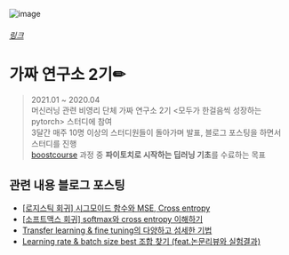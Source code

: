 ![image](https://user-images.githubusercontent.com/59557720/105404173-03ceb080-5c6d-11eb-8cc0-08f3668336be.png)
###### [링크](https://pseudo-lab.com/ "가짜 연구소(Pseudo Labs)  바로가기")
# 가짜 연구소 2기✏
> 2021.01 ~ 2020.04   
> 머신러닝 관련 비영리 단체 가짜 연구소 2기 <모두가 한걸음씩 성장하는 pytorch> 스터디에 참여   
> 3달간 매주 10명 이상의 스터디원들이 돌아가며 발표, 블로그 포스팅을 하면서 스터디를 진행   
> [boostcourse](https://www.boostcourse.org/ai214/joinLectures/25076) 과정 중 **파이토치로 시작하는 딥러닝 기초**를 수료하는 목표   
## 관련 내용 블로그 포스팅
+ [[로지스틱 회귀] 시그모이드 함수와 MSE, Cross entropy](https://inhovation97.tistory.com/29)
+ [[소프트맥스 회귀] softmax와 cross entropy 이해하기](https://inhovation97.tistory.com/30)
+ [Transfer learning & fine tuning의 다양하고 섬세한 기법](https://inhovation97.tistory.com/31)
+ [Learning rate & batch size best 조합 찾기 (feat.논문리뷰와 실험결과)](https://inhovation97.tistory.com/32)

